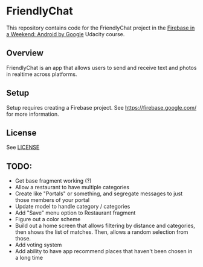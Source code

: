 # FriendlyChat

This repository contains code for the FriendlyChat project in the [Firebase in a Weekend: Android by Google](https://www.udacity.com/course/firebase-in-a-weekend-by-google-android--ud0352) Udacity course.

## Overview

FriendlyChat is an app that allows users to send and receive text and photos in realtime across platforms.

## Setup

Setup requires creating a Firebase project. See https://firebase.google.com/ for more information.

## License
See [LICENSE](LICENSE)

## TODO:
 - Get base fragment working (?)
 - Allow a restaurant to have multiple categories
 - Create like "Portals" or something, and segregate messages to just those members of your portal
 - Update model to handle category / categories
 - Add "Save" menu option to Restaurant fragment
 - Figure out a color scheme
 - Build out a home screen that allows filtering by distance and categories, then shows the list of matches. Then, allows a random selection from those.
 - Add voting system
 - Add ability to have app recommend places that haven't been chosen in a long time